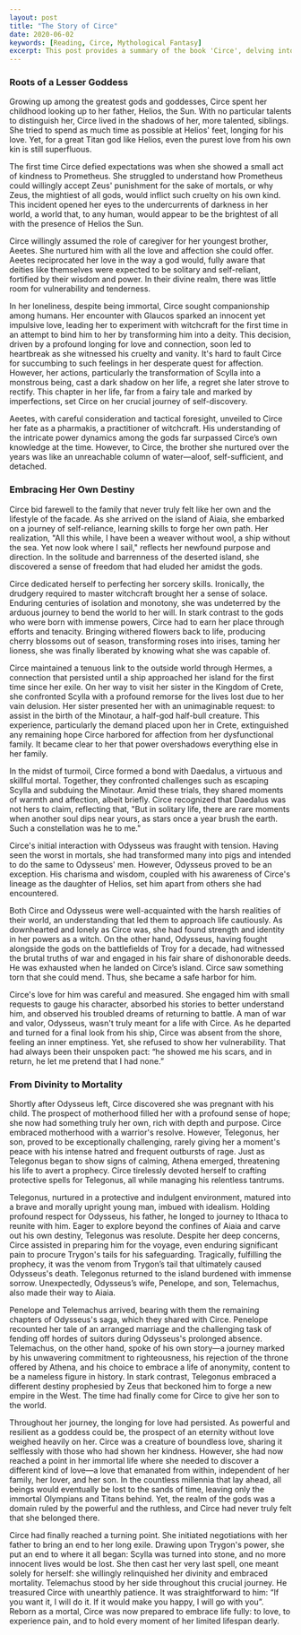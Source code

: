 ```yaml
---
layout: post
title: "The Story of Circe"
date: 2020-06-02
keywords: [Reading, Circe, Mythological Fantasy]
excerpt: This post provides a summary of the book 'Circe', delving into the life of a lesser goddess as she comes to terms with her immortality and embarks on a quest to discover her true purpose. Exploring Circe's character has been a profoundly enriching experience, with each stage revealing new layers of her personality and surprising me along the way. Her unwavering courage and determination shine through as she fearlessly navigates the challenges in her path, fiercely protecting what is dear to her heart. Circe may not be the most beautiful, powerful, or wise by divine standards, but her journey shows that she is much more than those traits – she is uniquely herself, and that is all she needs to be.
---
```


### Roots of a Lesser Goddess

Growing up among the greatest gods and goddesses, Circe spent her childhood looking up to her father, Helios, the Sun. With no particular talents to distinguish her, Circe lived in the shadows of her, more talented, siblings. She tried to spend as much time as possible at Helios' feet, longing for his love. Yet, for a great Titan god like Helios, even the purest love from his own kin is still superfluous. 
 
The first time Circe defied expectations was when she showed a small act of kindness to Prometheus. She struggled to understand how Prometheus could willingly accept Zeus' punishment for the sake of mortals, or why Zeus, the mightiest of all gods, would inflict such cruelty on his own kind. This incident opened her eyes to the undercurrents of darkness in her world, a world that, to any human, would appear to be the brightest of all with the presence of Helios the Sun. 

Circe willingly assumed the role of caregiver for her youngest brother, Aeetes. She nurtured him with all the love and affection she could offer. Aeetes reciprocated her love in the way a god would, fully aware that deities like themselves were expected to be solitary and self-reliant, fortified by their wisdom and power. In their divine realm, there was little room for vulnerability and tenderness.
 
In her loneliness, despite being immortal, Circe sought companionship among humans. Her encounter with Glaucos sparked an innocent yet impulsive love, leading her to experiment with witchcraft for the first time in an attempt to bind him to her by transforming him into a deity. This decision, driven by a profound longing for love and connection, soon led to heartbreak as she witnessed his cruelty and vanity. It's hard to fault Circe for succumbing to such feelings in her desperate quest for affection. However, her actions, particularly the transformation of Scylla into a monstrous being, cast a dark shadow on her life, a regret she later strove to rectify. This chapter in her life, far from a fairy tale and marked by imperfections, set Circe on her crucial journey of self-discovery.
 
Aeetes, with careful consideration and tactical foresight, unveiled to Circe her fate as a pharmakis, a practitioner of witchcraft. His understanding of the intricate power dynamics among the gods far surpassed Circe’s own knowledge at the time. However, to Circe, the brother she nurtured over the years was like an unreachable column of water—aloof, self-sufficient, and detached. 

### Embracing Her Own Destiny

Circe bid farewell to the family that never truly felt like her own and the lifestyle of the facade. As she arrived on the island of Aiaia, she embarked on a journey of self-reliance, learning skills to forge her own path. Her realization, "All this while, I have been a weaver without wool, a ship without the sea. Yet now look where I sail," reflects her newfound purpose and direction. In the solitude and barrenness of the deserted island, she discovered a sense of freedom that had eluded her amidst the gods.

Circe dedicated herself to perfecting her sorcery skills. Ironically, the drudgery required to master witchcraft brought her a sense of solace. Enduring centuries of isolation and monotony, she was undeterred by the arduous journey to bend the world to her will. In stark contrast to the gods who were born with immense powers, Circe had to earn her place through efforts and tenacity. Bringing withered flowers back to life, producing cherry blossoms out of season, transforming roses into irises, taming her lioness, she was finally liberated by knowing what she was capable of.

Circe maintained a tenuous link to the outside world through Hermes, a connection that persisted until a ship approached her island for the first time since her exile. On her way to visit her sister in the Kingdom of Crete, she confronted Scylla with a profound remorse for the lives lost due to her vain delusion. Her sister presented her with an unimaginable request: to assist in the birth of the Minotaur,  a half-god half-bull creature. This experience, particularly the demand placed upon her in Crete, extinguished any remaining hope Circe harbored for affection from her dysfunctional family. It became clear to her that power overshadows everything else in her family.
 
In the midst of turmoil, Circe formed a bond with Daedalus, a virtuous and skillful mortal. Together, they confronted challenges such as escaping Scylla and subduing the Minotaur. Amid these trials, they shared moments of warmth and affection, albeit briefly. Circe recognized that Daedalus was not hers to claim, reflecting that, "But in solitary life, there are rare moments when another soul dips near yours, as stars once a year brush the earth. Such a constellation was he to me."

Circe's initial interaction with Odysseus was fraught with tension. Having seen the worst in mortals, she had transformed many into pigs and intended to do the same to Odysseus' men. However, Odysseus proved to be an exception. His charisma and wisdom, coupled with his awareness of Circe's lineage as the daughter of Helios, set him apart from others she had encountered.

Both Circe and Odysseus were well-acquainted with the harsh realities of their world, an understanding that led them to approach life cautiously. As downhearted and lonely as Circe was, she had found strength and identity in her powers as a witch. On the other hand, Odysseus, having fought alongside the gods on the battlefields of Troy for a decade, had witnessed the brutal truths of war and engaged in his fair share of dishonorable deeds. He was exhausted when he landed on Circe’s island. Circe saw something torn that she could mend. Thus, she became a safe harbor for him.
 
Circe's love for him was careful and measured. She engaged him with small requests to gauge his character, absorbed his stories to better understand him, and observed his troubled dreams of returning to battle. A man of war and valor, Odysseus, wasn't truly meant for a life with Circe. As he departed and turned for a final look from his ship, Circe was absent from the shore, feeling an inner emptiness. Yet, she refused to show her vulnerability. That had always been their unspoken pact: “he showed me his scars, and in return, he let me pretend that I had none.”
 
### From Divinity to Mortality

Shortly after Odysseus left, Circe discovered she was pregnant with his child. The prospect of motherhood filled her with a profound sense of hope; she now had something truly her own, rich with depth and purpose. Circe embraced motherhood with a warrior's resolve. However, Telegonus, her son, proved to be exceptionally challenging, rarely giving her a moment's peace with his intense hatred and frequent outbursts of rage. Just as Telegonus began to show signs of calming, Athena emerged, threatening his life to avert a prophecy. Circe tirelessly devoted herself to crafting protective spells for Telegonus, all while managing his relentless tantrums.
 
Telegonus, nurtured in a protective and indulgent environment, matured into a brave and morally upright young man, imbued with idealism. Holding profound respect for Odysseus, his father, he longed to journey to Ithaca to reunite with him. Eager to explore beyond the confines of Aiaia and carve out his own destiny, Telegonus was resolute. Despite her deep concerns, Circe assisted in preparing him for the voyage, even enduring significant pain to procure Trygon's tails for his safeguarding. Tragically, fulfilling the prophecy, it was the venom from Trygon’s tail that ultimately caused Odysseus's death. Telegonus returned to the island burdened with immense sorrow. Unexpectedly, Odysseus’s wife, Penelope, and son, Telemachus, also made their way to Aiaia.

Penelope and Telemachus arrived, bearing with them the remaining chapters of Odysseus's saga, which they shared with Circe. Penelope recounted her tale of an arranged marriage and the challenging task of fending off hordes of suitors during Odysseus's prolonged absence. Telemachus, on the other hand, spoke of his own story—a journey marked by his unwavering commitment to righteousness, his rejection of the throne offered by Athena, and his choice to embrace a life of anonymity, content to be a nameless figure in history. In stark contrast, Telegonus embraced a different destiny prophesied by Zeus that beckoned him to forge a new empire in the West. The time had finally come for Circe to give her son to the world. 
 
Throughout her journey, the longing for love had persisted. As powerful and resilient as a goddess could be, the prospect of an eternity without love weighed heavily on her. Circe was a creature of boundless love, sharing it selflessly with those who had shown her kindness. However, she had now reached a point in her immortal life where she needed to discover a different kind of love—a love that emanated from within, independent of her family, her lover, and her son. In the countless millennia that lay ahead, all beings would eventually be lost to the sands of time, leaving only the immortal Olympians and Titans behind. Yet, the realm of the gods was a domain ruled by the powerful and the ruthless, and Circe had never truly felt that she belonged there.
 
Circe had finally reached a turning point. She initiated negotiations with her father to bring an end to her long exile. Drawing upon Trygon's power, she put an end to where it all began: Scylla was turned into stone, and no more innocent lives would be lost. She then cast her very last spell, one meant solely for herself: she willingly relinquished her divinity and embraced mortality. Telemachus stood by her side throughout this crucial journey. He treasured Circe with unearthly patience. It was straightforward to him: “If you want it, I will do it. If it would make you happy, I will go with you”. Reborn as a mortal, Circe was now prepared to embrace life fully: to love, to experience pain, and to hold every moment of her limited lifespan dearly. 
